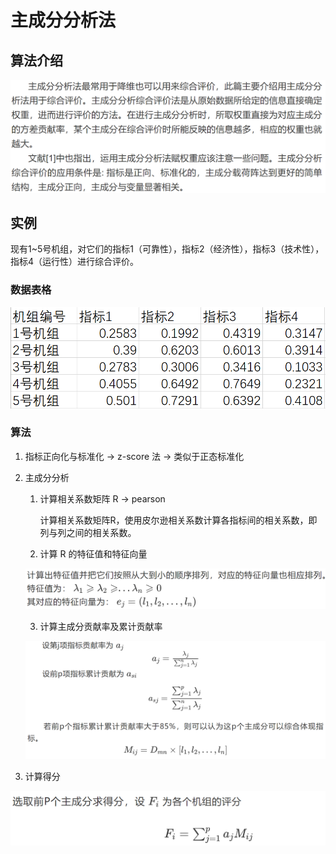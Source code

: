# 主成分分析法

## 算法介绍

![介绍](imgs/介绍.png)

## 实例

现有1~5号机组，对它们的指标1（可靠性），指标2（经济性），指标3（技术性），指标4（运行性）进行综合评价。

### 数据表格

![表格](imgs/表格.png)

### 算法

1. 指标正向化与标准化 -> z-score 法 -> 类似于正态标准化
2. 主成分分析

    1. 计算相关系数矩阵 R -> pearson
   
        计算相关系数矩阵R，使用皮尔逊相关系数计算各指标间的相关系数，即列与列之间的相关系数。
        
    2. 计算 R 的特征值和特征向量
   
    ![特征值](imgs/特征值向量.png)

    3. 计算主成分贡献率及累计贡献率

    ![累计贡献](imgs/累计贡献.png)

3. 计算得分

![得分](imgs/评分.png)

